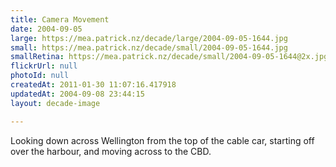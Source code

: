 ```yaml
---
title: Camera Movement
date: 2004-09-05
large: https://mea.patrick.nz/decade/large/2004-09-05-1644.jpg
small: https://mea.patrick.nz/decade/small/2004-09-05-1644.jpg
smallRetina: https://mea.patrick.nz/decade/small/2004-09-05-1644@2x.jpg
flickrUrl: null
photoId: null
createdAt: 2011-01-30 11:07:16.417918
updatedAt: 2004-09-08 23:44:15
layout: decade-image

---
```

Looking down across Wellington from the top of the cable car, starting off over the harbour, and moving across to the CBD.
